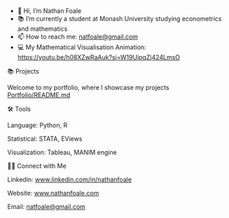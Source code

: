 - 👋 Hi, I’m Nathan Foale
- 📚 I’m currently a student at Monash University studying econometrics and mathematics
- 📫 How to reach me: natfoale@gmail.com
- 💻 My Mathematical Visualisation Animation: https://youtu.be/h08XZwRaAuk?si=W19UipqZj424LmsO

📚 Projects

Welcome to my portfolio, where I showcase my projects [Portfolio/README.md](https://github.com/nathanfoale/Portfolio/tree/main)

🛠️ Tools

Language: Python, R

Statistical: STATA, EViews

Visualization: Tableau, MANIM engine

👋🏻 Connect with Me

Linkedin: www.linkedin.com/in/nathanfoale

Website: www.nathanfoale.com

Email: natfoale@gmail.com
<!---
nathanfoale/nathanfoale is a ✨ special ✨ repository because its `README.md` (this file) appears on your GitHub profile.
You can click the Preview link to take a look at your changes.
--->

